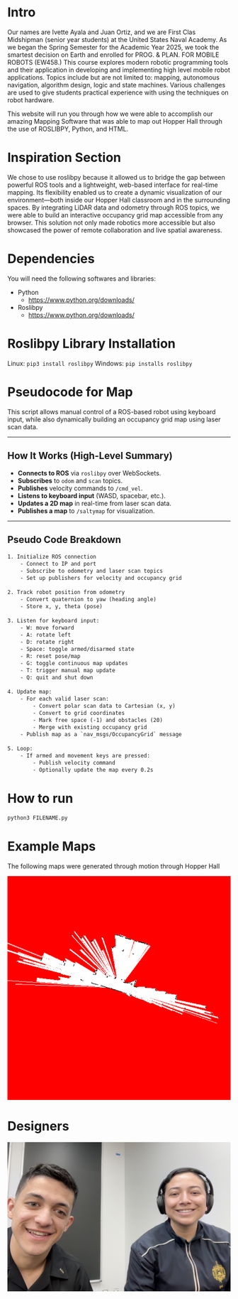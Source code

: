 # Intro
Our names are Ivette Ayala and Juan Ortiz, and we are First Clas Midshipman (senior year students) at the United States Naval Academy. As we began the Spring Semester for the Academic Year 2025, we took the smartest decision on Earth and enrolled for PROG. & PLAN. FOR MOBILE ROBOTS (EW458.) This course explores modern robotic programming tools and their application in developing and implementing high level mobile robot applications. Topics include but are not limited to: mapping, autonomous navigation, algorithm design, logic and state machines. Various challenges are used to give students practical experience with using the techniques on robot hardware.

This website will run you through how we were able to accomplish our amazing Mapping Software that was able to map out Hopper Hall through the use of ROSLIBPY, Python, and HTML.

# Inspiration Section

We chose to use roslibpy because it allowed us to bridge the gap between powerful ROS tools and a lightweight, web-based interface for real-time mapping. Its flexibility enabled us to create a dynamic visualization of our environment—both inside our Hopper Hall classroom and in the surrounding spaces. By integrating LiDAR data and odometry through ROS topics, we were able to build an interactive occupancy grid map accessible from any browser. This solution not only made robotics more accessible but also showcased the power of remote collaboration and live spatial awareness.


# Dependencies
You will need the following softwares and libraries:
- Python
    - https://www.python.org/downloads/
- Roslibpy
    - https://www.python.org/downloads/

# Roslibpy Library Installation
Linux: `pip3 install roslibpy`
Windows: `pip installs roslibpy`

# Pseudocode for Map

This script allows manual control of a ROS-based robot using keyboard input, while also dynamically building an occupancy grid map using laser scan data.

---

## How It Works (High-Level Summary)

- **Connects to ROS** via `roslibpy` over WebSockets.
- **Subscribes** to `odom` and `scan` topics.
- **Publishes** velocity commands to `/cmd_vel`.
- **Listens to keyboard input** (WASD, spacebar, etc.).
- **Updates a 2D map** in real-time from laser scan data.
- **Publishes a map** to `/saltymap` for visualization.

---

## Pseudo Code Breakdown

```pseudo
1. Initialize ROS connection
    - Connect to IP and port
    - Subscribe to odometry and laser scan topics
    - Set up publishers for velocity and occupancy grid

2. Track robot position from odometry
    - Convert quaternion to yaw (heading angle)
    - Store x, y, theta (pose)

3. Listen for keyboard input:
    - W: move forward
    - A: rotate left
    - D: rotate right
    - Space: toggle armed/disarmed state
    - R: reset pose/map
    - G: toggle continuous map updates
    - T: trigger manual map update
    - Q: quit and shut down

4. Update map:
    - For each valid laser scan:
        - Convert polar scan data to Cartesian (x, y)
        - Convert to grid coordinates
        - Mark free space (-1) and obstacles (20)
        - Merge with existing occupancy grid
    - Publish map as a `nav_msgs/OccupancyGrid` message

5. Loop:
    - If armed and movement keys are pressed:
        - Publish velocity command
        - Optionally update the map every 0.2s
```

# How to run
``` bash
python3 FILENAME.py
```

# Example Maps
The following maps were generated through motion through Hopper Hall

![Hopper Map](recording.gif)

# Designers
![IJ](ij.jpg)